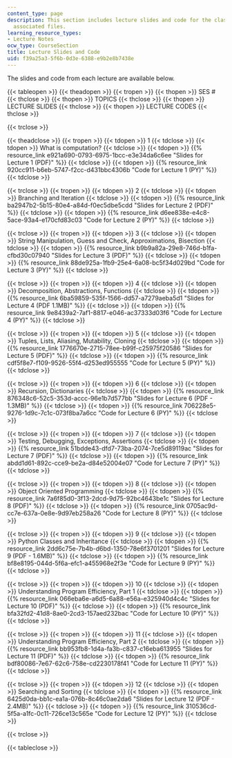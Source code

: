 ```yaml
---
content_type: page
description: This section includes lecture slides and code for the class, including
  associated files.
learning_resource_types:
- Lecture Notes
ocw_type: CourseSection
title: Lecture Slides and Code
uid: f39a25a3-5f6b-0d3e-6388-e9b2e8b7438e
---
```


The slides and code from each lecture are available below.

{{< tableopen >}}
{{< theadopen >}}
{{< tropen >}}
{{< thopen >}}
SES #
{{< thclose >}}
{{< thopen >}}
TOPICS
{{< thclose >}}
{{< thopen >}}
LECTURE SLIDES
{{< thclose >}}
{{< thopen >}}
LECTURE CODES
{{< thclose >}}

{{< trclose >}}

{{< theadclose >}}
{{< tropen >}}
{{< tdopen >}}
1
{{< tdclose >}}
{{< tdopen >}}
What is computation?
{{< tdclose >}}
{{< tdopen >}}
{{% resource_link e921a690-0793-6975-1bcc-e3e34da6c6ee "Slides for Lecture 1 (PDF)" %}}
{{< tdclose >}}
{{< tdopen >}}
{{% resource_link 920cc911-b6eb-5747-f2cc-d431bbc4306b "Code for Lecture 1 (PY)" %}}
{{< tdclose >}}

{{< trclose >}}
{{< tropen >}}
{{< tdopen >}}
2
{{< tdclose >}}
{{< tdopen >}}
Branching and Iteration
{{< tdclose >}}
{{< tdopen >}}
{{% resource_link ba2947b2-5b15-80e4-a84d-f0ec5dbe5cdd "Slides for Lecture 2 (PDF)" %}}
{{< tdclose >}}
{{< tdopen >}}
{{% resource_link d6ee838e-e4c8-5ace-93a4-e170cfd83c03 "Code for Lecture 2 (PY)" %}}
{{< tdclose >}}

{{< trclose >}}
{{< tropen >}}
{{< tdopen >}}
3
{{< tdclose >}}
{{< tdopen >}}
String Manipulation, Guess and Check, Approximations, Bisection
{{< tdclose >}}
{{< tdopen >}}
{{% resource_link b9b9a82a-29e8-746d-b1fa-cfbd30c07940 "Slides for Lecture 3 (PDF)" %}}
{{< tdclose >}}
{{< tdopen >}}
{{% resource_link 88de925a-1fb9-25e4-6a08-bc5f34d029bd "Code for Lecture 3 (PY)" %}}
{{< tdclose >}}

{{< trclose >}}
{{< tropen >}}
{{< tdopen >}}
4
{{< tdclose >}}
{{< tdopen >}}
Decomposition, Abstractions, Functions
{{< tdclose >}}
{{< tdopen >}}
{{% resource_link 6ba59859-535f-1566-dd57-a7279aeba5d1 "Slides for Lecture 4 (PDF 1.1MB)" %}}
{{< tdclose >}}
{{< tdopen >}}
{{% resource_link 9e8439a2-7af1-8817-e046-ac37333d03f6 "Code for Lecture 4 (PY)" %}}
{{< tdclose >}}

{{< trclose >}}
{{< tropen >}}
{{< tdopen >}}
5
{{< tdclose >}}
{{< tdopen >}}
Tuples, Lists, Aliasing, Mutability, Cloning
{{< tdclose >}}
{{< tdopen >}}
{{% resource_link 1776670e-2715-78ee-b99f-c25975f20586 "Slides for Lecture 5 (PDF)" %}}
{{< tdclose >}}
{{< tdopen >}}
{{% resource_link cdf5f8e7-f109-9526-55f4-d253ed955555 "Code for Lecture 5 (PY)" %}}
{{< tdclose >}}

{{< trclose >}}
{{< tropen >}}
{{< tdopen >}}
6
{{< tdclose >}}
{{< tdopen >}}
Recursion, Dictionaries
{{< tdclose >}}
{{< tdopen >}}
{{% resource_link 876348c6-52c5-353d-accc-96e1b7d577bb "Slides for Lecture 6 (PDF - 1.3MB)" %}}
{{< tdclose >}}
{{< tdopen >}}
{{% resource_link 706228e5-9276-1d9c-7c1c-073f8ba7a6cc "Code for Lecture 6 (PY)" %}}
{{< tdclose >}}

{{< trclose >}}
{{< tropen >}}
{{< tdopen >}}
7
{{< tdclose >}}
{{< tdopen >}}
Testing, Debugging, Exceptions, Assertions
{{< tdclose >}}
{{< tdopen >}}
{{% resource_link 51bdde43-dfd7-73ba-2074-7ce5d89119ac "Slides for Lecture 7 (PDF)" %}}
{{< tdclose >}}
{{< tdopen >}}
{{% resource_link abdd1d61-892c-cce9-be2a-d84e52004e07 "Code for Lecture 7 (PY)" %}}
{{< tdclose >}}

{{< trclose >}}
{{< tropen >}}
{{< tdopen >}}
8
{{< tdclose >}}
{{< tdopen >}}
Object Oriented Programming
{{< tdclose >}}
{{< tdopen >}}
{{% resource_link 7a6f85d0-3f13-2dcd-9d75-92bc4643be1c "Slides for Lecture 8 (PDF)" %}}
{{< tdclose >}}
{{< tdopen >}}
{{% resource_link 0705ac9d-cc7e-637a-0e8e-9d97eb258a26 "Code for Lecture 8 (PY)" %}}
{{< tdclose >}}

{{< trclose >}}
{{< tropen >}}
{{< tdopen >}}
9
{{< tdclose >}}
{{< tdopen >}}
Python Classes and Inheritance
{{< tdclose >}}
{{< tdopen >}}
{{% resource_link 2dd6c75e-7b4b-d6bd-1350-78e6f3701201 "Slides for Lecture 9 (PDF - 1.6MB)" %}}
{{< tdclose >}}
{{< tdopen >}}
{{% resource_link bf8e8195-044d-5f6a-efc1-a455968e2f3e "Code for Lecture 9 (PY)" %}}
{{< tdclose >}}

{{< trclose >}}
{{< tropen >}}
{{< tdopen >}}
10
{{< tdclose >}}
{{< tdopen >}}
Understanding Program Efficiency, Part 1
{{< tdclose >}}
{{< tdopen >}}
{{% resource_link 066eba6e-a6d5-6a88-e56a-e325940d4c4c "Slides for Lecture 10 (PDF)" %}}
{{< tdclose >}}
{{< tdopen >}}
{{% resource_link bfa32fd2-41d8-8ae0-2cd3-157aed232bac "Code for Lecture 10 (PY)" %}}
{{< tdclose >}}

{{< trclose >}}
{{< tropen >}}
{{< tdopen >}}
11
{{< tdclose >}}
{{< tdopen >}}
Understanding Program Efficiency, Part 2
{{< tdclose >}}
{{< tdopen >}}
{{% resource_link bb953fb8-1d4a-fa3b-c837-c16eba613955 "Slides for Lecture 11 (PDF)" %}}
{{< tdclose >}}
{{< tdopen >}}
{{% resource_link bdf80086-7e67-62c6-758e-cd2230178f41 "Code for Lecture 11 (PY)" %}}
{{< tdclose >}}

{{< trclose >}}
{{< tropen >}}
{{< tdopen >}}
12
{{< tdclose >}}
{{< tdopen >}}
Searching and Sorting
{{< tdclose >}}
{{< tdopen >}}
{{% resource_link 6425d0da-bb1c-ea1a-076b-8c46c0ae2da6 "Slides for Lecture 12 (PDF - 2.4MB)" %}}
{{< tdclose >}}
{{< tdopen >}}
{{% resource_link 310536cd-5f5a-a1fc-0c11-726ce13c565e "Code for Lecture 12 (PY)" %}}
{{< tdclose >}}

{{< trclose >}}

{{< tableclose >}}